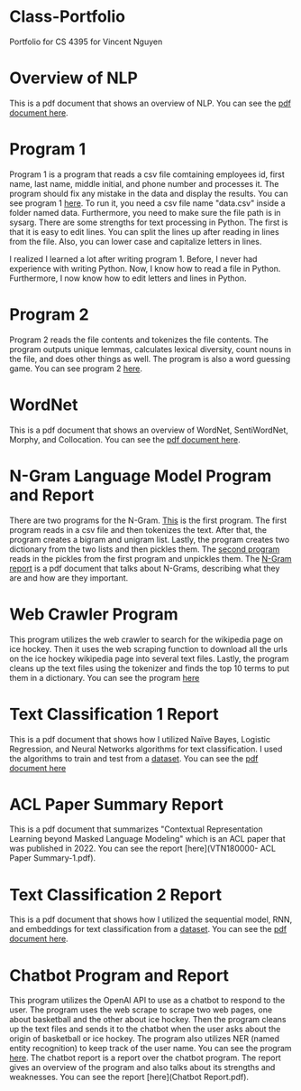 # Class-Portfolio
Portfolio for CS 4395 for Vincent Nguyen

# Overview of NLP
This is a pdf document that shows an overview of NLP. You can see the [pdf document here](Overview_Of_NLP.pdf).

# Program 1
Program 1 is a program that reads a csv file comtaining employees id, first name, last name, middle initial, and phone number and processes it. The program should fix any mistake in the data and display the results. You can see program 1 [here](hw1_vtn180000.py). To run it, you need a csv file name "data.csv" inside a folder named data. Furthermore, you need to make sure the file path is in sysarg. There are some strengths for text processing in Python. The first is that it is easy to edit lines. You can split the lines up after reading in lines from the file. Also, you can lower case and capitalize letters in lines. 

I realized I learned a lot after writing program 1. Before, I never had experience with writing Python. Now, I know how to read a file in Python. Furthermore, I now know how to edit letters and lines in Python.

# Program 2
Program 2 reads the file contents and tokenizes the file contents. The program outputs unique lemmas, calculates lexical diversity, count nouns in the file, and does other things as well. The program is also a word guessing game. You can see program 2 [here](hw2_vtn180000.py).

# WordNet
This is a pdf document that shows an overview of WordNet, SentiWordNet, Morphy, and Collocation. You can see the [pdf document here](wordnet.pdf).

# N-Gram Language Model Program and Report
There are two programs for the N-Gram. [This](hw3_vtn180000_program_1.py) is the first program. The first program reads in a csv file and then tokenizes the text. After that, the program creates a bigram and unigram list. Lastly, the program creates two dictionary from the two lists and then pickles them. The [second program](hw3_vtn180000_program_2.py) reads in the pickles from the first program and unpickles them. The [N-Gram report](vtn180000.N-Grams.pdf) is a pdf document that talks about N-Grams, describing what they are and how are they important. 

# Web Crawler Program
This program utilizes the web crawler to search for the wikipedia page on ice hockey. Then it uses the web scraping function to download all the urls on the ice hockey wikipedia page into several text files. Lastly, the program cleans up the text files using the tokenizer and finds the top 10 terms to put them in a dictionary. You can see the program [here](vtn180000-hwch12.py)

# Text Classification 1 Report
This is a pdf document that shows how I utilized Naïve Bayes, Logistic Regression, and Neural Networks algorithms for text classification. I used the algorithms to train and test from a [dataset](cleaned_review.csv). You can see the [pdf document here](vtn180000-text_classification_hw_-1.pdf)

# ACL Paper Summary Report
This is a pdf document that summarizes "Contextual Representation Learning beyond Masked Language Modeling" which is an ACL paper that was published in 2022. You can see the report [here](VTN180000- ACL Paper Summary-1.pdf).

# Text Classification 2 Report
This is a pdf document that shows how I utilized the sequential model, RNN, and embeddings for text classification from a [dataset](cleaned_review.csv). You can see the [pdf document here](vtn180000-text_classification_2_hw.pdf).

# Chatbot Program and Report 
This program utilizes the OpenAI API to use as a chatbot to respond to the user. The program uses the web scrape to scrape two web pages, one about basketball and the other about ice hockey. Then the program cleans up the text files and sends it to the chatbot when the user asks about the origin of basketball or ice hockey. The program also utilizes NER (named entity recognition) to keep track of the user name. You can see the program [here](chatbot.py). The chatbot report is a report over the chatbot program. The report gives an overview of the program and also talks about its strengths and weaknesses. You can see the report [here](Chatbot Report.pdf).
